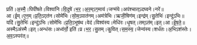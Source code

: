 

  
प्रति॑।अ॒स्मै॒।पिपी॑षते।विश्वा॑नि।वि॒दुषे॑।भ॒र॒।अ॒र॒म्ऽग॒माय॑।जग्म॑ये।अप॑श्चात्ऽदघ्वने।नरे॑॥  
आ।ई॒म्।ए॒न॒म्।प्र॒ति॒ऽएत॑न।सोमे॑भिः।सो॒म॒ऽपात॑नम्।अम॑त्रेभिः।ऋजी॒षिण॑म्।इन्द्र॑म्।सु॒तेभिः॑।इन्दु॑ऽभिः॥  
यदि॑।सु॒तेभिः॑।इन्दु॑ऽभिः।सोमे॑भिः।प्र॒ति॒ऽभूष॑थ।वेद॑।विश्व॑स्य।मेधि॑रः।धृ॒षत्।तम्ऽत॑म्।इत्।आ।ई॒ष॒ते॒॥  
अस्मैऽअ॑स्मै।इत्।अन्ध॑सः।अध्व॑र्यो॒ इति॑।प्र।भ॒र॒।सु॒तम्।कु॒वित्।स॒म॒स्य॒।जेन्य॑स्य।शर्ध॑तः।अ॒भिऽश॑स्तेः।अ॒व॒ऽस्पर॑त्॥  
